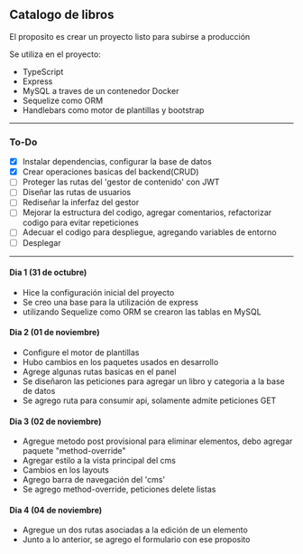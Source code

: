 ## Catalogo de libros

El proposito es crear un proyecto listo para subirse a producción

Se utiliza en el proyecto:
- TypeScript
- Express
- MySQL a traves de un contenedor Docker
- Sequelize como ORM
- Handlebars como motor de plantillas y bootstrap
---
### To-Do
- [x] Instalar dependencias, configurar la base de datos
- [x] Crear operaciones basicas del backend(CRUD)
- [ ] Proteger las rutas del 'gestor de contenido' con JWT
- [ ] Diseñar las rutas de usuarios
- [ ] Rediseñar la inferfaz del gestor
- [ ] Mejorar la estructura del codigo, agregar comentarios, refactorizar codigo para evitar repeticiones
- [ ] Adecuar el codigo para despliegue, agregando variables de entorno
- [ ] Desplegar
---
#### Dia 1 (31 de octubre)
- Hice la configuración inicial del proyecto
- Se creo una base para la utilización de express
- utilizando Sequelize como ORM se crearon las tablas en MySQL

#### Dia 2 (01 de noviembre)
- Configure el motor de plantillas
- Hubo cambios en los paquetes usados en desarrollo
- Agrege algunas rutas basicas en el panel
- Se diseñaron las peticiones para agregar un libro y categoria a la base de datos
- Se agrego ruta para consumir api, solamente admite peticiones GET

#### Dia 3 (02 de noviembre)
- Agregue metodo post provisional para eliminar elementos, debo agregar paquete "method-override"
- Agregar estilo a la vista principal del cms
- Cambios en los layouts
- Agrego barra de navegación del 'cms'
- Se agrego method-override, peticiones delete listas

#### Dia 4 (04 de noviembre)
- Agregue un dos rutas asociadas a la edición de un elemento 
- Junto a lo anterior, se agrego el formulario con ese proposito